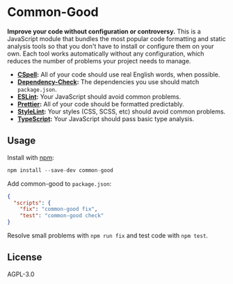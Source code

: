 # Common-Good

**Improve your code without configuration or controversy.** This is a JavaScript
module that bundles the most popular code formatting and static analysis tools
so that you don't have to install or configure them on your own. Each tool works
automatically without any configuration, which reduces the number of problems
your project needs to manage.

- **[CSpell][0]:** All of your code should use real English words, when possible.
- **[Dependency-Check][1]:** The dependencies you use should match `package.json`.
- **[ESLint][2]:** Your JavaScript should avoid common problems.
- **[Prettier][3]:** All of your code should be formatted predictably.
- **[StyleLint][4]:** Your styles (CSS, SCSS, etc) should avoid common problems.
- **[TypeScript][5]:** Your JavaScript should pass basic type analysis.

## Usage

Install with [npm](https://npmjs.org/):

```javascript
npm install --save-dev common-good
```

Add common-good to `package.json`:

```json
{
  "scripts": {
    "fix": "common-good fix",
    "test": "common-good check"
}
```

Resolve small problems with `npm run fix` and test code with `npm test`.

## License

AGPL-3.0

[0]: https://github.com/streetsidesoftware/cspell#readme
[1]: https://github.com/dependency-check-team/dependency-check
[2]: https://eslint.org/
[3]: https://prettier.io/
[4]: https://stylelint.io/
[5]: https://www.typescriptlang.org/
